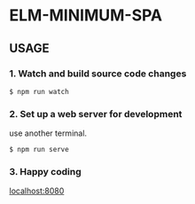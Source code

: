 # ELM-MINIMUM-SPA

## USAGE

### 1. Watch and build source code changes
```
$ npm run watch
```

### 2. Set up a web server for development
use another terminal.
```
$ npm run serve
```

### 3. Happy coding

[localhost:8080](localhost:8080)